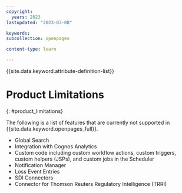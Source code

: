 ```yaml
---
copyright:
  years: 2023
lastupdated: "2023-03-08"

keywords:
subcollection: openpages

content-type: learn

---
```


{{site.data.keyword.attribute-definition-list}}

# Product Limitations
{: #product_limitations}

The following is a list of features that are currently not supported in {{site.data.keyword.openpages_full}}.

- Global Search
- Integration with Cognos Analytics
- Custom code including custom workflow actions, custom triggers, custom helpers (JSPs), and custom jobs in the Scheduler
- Notification Manager
- Loss Event Entries
- SDI Connectors
- Connector for Thomson Reuters Regulatory Intelligence (TRRI)

